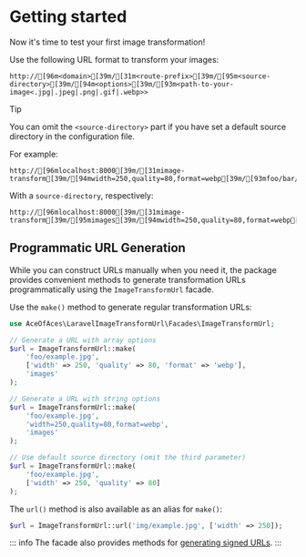 # Getting started

Now it's time to test your first image transformation!

Use the following URL format to transform your images:

```ansi
http://[96m<domain>[39m/[31m<route-prefix>[39m/[95m<source-directory>[39m/[94m<options>[39m/[93m<path-to-your-image<.jpg|.jpeg|.png|.gif|.webp>>
```

> [!TIP]
> You can omit the `<source-directory>` part if you have set a default source directory in the configuration file.

For example:

```ansi
http://[96mlocalhost:8000[39m/[31mimage-transform[39m/[94mwidth=250,quality=80,format=webp[39m/[93mfoo/bar/example.jpg
```

With a `source-directory`, respectively:

```ansi
http://[96mlocalhost:8000[39m/[31mimage-transform[39m/[95mimages[39m/[94mwidth=250,quality=80,format=webp[39m/[93mfoo/bar/example.jpg
```

## Programmatic URL Generation

While you can construct URLs manually when you need it, the package provides convenient methods to generate transformation URLs programmatically using the `ImageTransformUrl` facade.

Use the `make()` method to generate regular transformation URLs:

```php
use AceOfAces\LaravelImageTransformUrl\Facades\ImageTransformUrl;

// Generate a URL with array options
$url = ImageTransformUrl::make(
    'foo/example.jpg',
    ['width' => 250, 'quality' => 80, 'format' => 'webp'],
    'images'
);

// Generate a URL with string options
$url = ImageTransformUrl::make(
    'foo/example.jpg',
    'width=250,quality=80,format=webp',
    'images'
);

// Use default source directory (omit the third parameter)
$url = ImageTransformUrl::make(
    'foo/example.jpg',
    ['width' => 250, 'quality' => 80]
);
```

The `url()` method is also available as an alias for `make()`:

```php
$url = ImageTransformUrl::url('img/example.jpg', ['width' => 250]);
```

::: info
The facade also provides methods for [generating signed URLs](/signed-urls#generating-signed-urls).
:::
